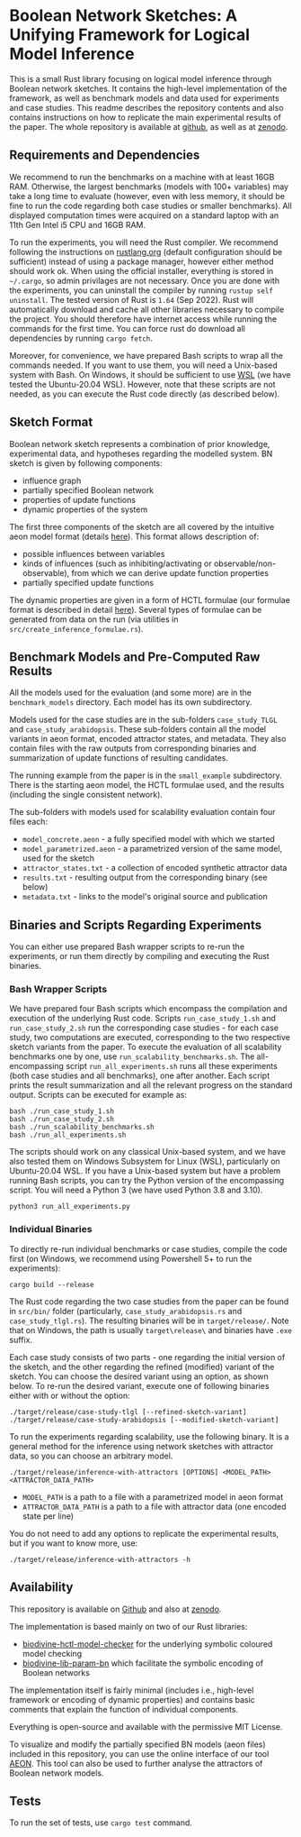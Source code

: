 # Boolean Network Sketches: A Unifying Framework for Logical Model Inference

This is a small Rust library focusing on logical model inference through Boolean network sketches. 
It contains the high-level implementation of the framework, as well as benchmark models and data used for experiments and case studies. 
This readme describes the repository contents and also contains instructions on how to replicate the main experimental results of the paper.
The whole repository is available at [github](https://github.com/sybila/boolean-network-sketches), as well as at [zenodo](https://doi.org/10.5281/zenodo.7490408).


## Requirements and Dependencies

We recommend to run the benchmarks on a machine with at least 16GB RAM. 
Otherwise, the largest benchmarks (models with 100+ variables) may take a long time to evaluate (however, even with less memory, it should be fine to run the code regarding both case studies or smaller benchmarks). 
All displayed computation times were acquired on a standard laptop with an 11th Gen Intel i5 CPU and 16GB RAM.

To run the experiments, you will need the Rust compiler. 
We recommend following the instructions on [rustlang.org](https://www.rust-lang.org/learn/get-started) (default configuration should be sufficient) instead of using a package manager, however either method should work ok. 
When using the official installer, everything is stored in `~/.cargo`, so admin privilages are not necessary. 
Once you are done with the experiments, you can uninstall the compiler by running `rustup self uninstall`. 
The tested version of Rust is `1.64` (Sep 2022).
Rust will automatically download and cache all other libraries necessary to compile the project. 
You should therefore have internet access while running the commands for the first time. 
You can force rust do download all dependencies by running `cargo fetch`.

Moreover, for convenience, we have prepared Bash scripts to wrap all the commands needed. If you want to use them, you will need a Unix-based system with Bash. 
On Windows, it should be sufficient to use [WSL](https://learn.microsoft.com/en-us/windows/wsl/install) (we have tested the Ubuntu-20.04 WSL). 
However, note that these scripts are not needed, as you can execute the Rust code directly (as described below).


## Sketch Format

Boolean network sketch represents a combination of prior knowledge, experimental data, and hypotheses regarding the modelled system.
BN sketch is given by following components:
- influence graph
- partially specified Boolean network
- properties of update functions
- dynamic properties of the system

The first three components of the sketch are all covered by the intuitive aeon model format (details [here](https://biodivine.fi.muni.cz/aeon/aeon-manual.pdf)). 
This format allows description of:
- possible influences between variables
- kinds of influences (such as inhibiting/activating or observable/non-observable), from which we can derive update function properties
- partially specified update functions 

The dynamic properties are given in a form of HCTL formulae (our formulae format is described in detail [here](https://github.com/sybila/biodivine-hctl-model-checker)). 
Several types of formulae can be generated from data on the run (via utilities in `src/create_inference_formulae.rs`).


## Benchmark Models and Pre-Computed Raw Results

All the models used for the evaluation (and some more) are in the `benchmark_models` directory. 
Each model has its own subdirectory.

Models used for the case studies are in the sub-folders `case_study_TLGL` and `case_study_arabidopsis`.
These sub-folders contain all the model variants in aeon format, encoded attractor states, and metadata. 
They also contain files with the raw outputs from corresponding binaries and summarization of update functions of resulting candidates.

The running example from the paper is in the `small_example` subdirectory. 
There is the starting aeon model, the HCTL formulae used, and the results (including the single consistent network).

The sub-folders with models used for scalability evaluation contain four files each:
- `model_concrete.aeon` - a fully specified model with which we started
- `model_parametrized.aeon` - a parametrized version of the same model, used for the sketch
- `attractor_states.txt` - a collection of encoded synthetic attractor data
- `results.txt` - resulting output from the corresponding binary (see below)
- `metadata.txt` - links to the model's original source and publication


## Binaries and Scripts Regarding Experiments

You can either use prepared Bash wrapper scripts to re-run the experiments, or run them directly by compiling and executing the Rust binaries.

### Bash Wrapper Scripts

We have prepared four Bash scripts which encompass the compilation and execution of the underlying Rust code.
Scripts `run_case_study_1.sh` and `run_case_study_2.sh` run the corresponding case studies - for each case study, two computations are executed, corresponding to the two respective sketch variants from the paper.
To execute the evaluation of all scalability benchmarks one by one, use `run_scalability_benchmarks.sh`.
The all-encompassing script `run_all_experiments.sh` runs all these experiments (both case studies and all benchmarks), one after another.
Each script prints the result summarization and all the relevant progress on the standard output.
Scripts can be executed for example as:

```
bash ./run_case_study_1.sh
bash ./run_case_study_2.sh
bash ./run_scalability_benchmarks.sh
bash ./run_all_experiments.sh
```

The scripts should work on any classical Unix-based system, and we have also tested them on Windows Subsystem for Linux (WSL), particularly on Ubuntu-20.04 WSL.
If you have a Unix-based system but have a problem running Bash scripts, you can try the Python version of the encompassing script.
You will need a Python 3 (we have used Python 3.8 and 3.10).

```
python3 run_all_experiments.py
```

### Individual Binaries

To directly re-run individual benchmarks or case studies, compile the code first (on Windows, we recommend using Powershell 5+ to run the experiments):
```
cargo build --release
```

The Rust code regarding the two case studies from the paper can be found in `src/bin/` folder (particularly, `case_study_arabidopsis.rs` and `case_study_tlgl.rs`). 
The resulting binaries will be in `target/release/`. 
Note that on Windows, the path is usually `target\release\` and binaries have `.exe` suffix. 

Each case study consists of two parts - one regarding the initial version of the sketch, and the other regarding the refined (modified) variant of the sketch. 
You can choose the desired variant using an option, as shown below.
To re-run the desired variant, execute one of following binaries either with or without the option:

```
./target/release/case-study-tlgl [--refined-sketch-variant] 
./target/release/case-study-arabidopsis [--modified-sketch-variant]
```

To run the experiments regarding scalability, use the following binary.
It is a general method for the inference using network sketches with attractor data, so you can choose an arbitrary model. 

````
./target/release/inference-with-attractors [OPTIONS] <MODEL_PATH> <ATTRACTOR_DATA_PATH>
````
- `MODEL_PATH` is a path to a file with a parametrized model in aeon format
- `ATTRACTOR_DATA_PATH` is a path to a file with attractor data (one encoded state per line)

You do not need to add any options to replicate the experimental results, but if you want to know more, use:
````
./target/release/inference-with-attractors -h
````


## Availability

This repository is available on [Github](https://github.com/sybila/boolean-network-sketches) and also at [zenodo](https://doi.org/10.5281/zenodo.7490408).

The implementation is based mainly on two of our Rust libraries: 
- [biodivine-hctl-model-checker](https://github.com/sybila/biodivine-hctl-model-checker) for the underlying symbolic coloured model checking
- [biodivine-lib-param-bn](https://github.com/sybila/biodivine-lib-param-bn) which facilitate the symbolic encoding of Boolean networks

The implementation itself is fairly minimal (includes i.e., high-level framework or encoding of dynamic properties) and contains basic comments that explain the function of individual components.

Everything is open-source and available with the permissive MIT License.

To visualize and modify the partially specified BN models (aeon files) included in this repository, you can use the online interface of our tool [AEON](https://biodivine.fi.muni.cz/aeon). This tool can also be used to further analyse the attractors of Boolean network models.


## Tests 
To run the set of tests, use `cargo test` command.